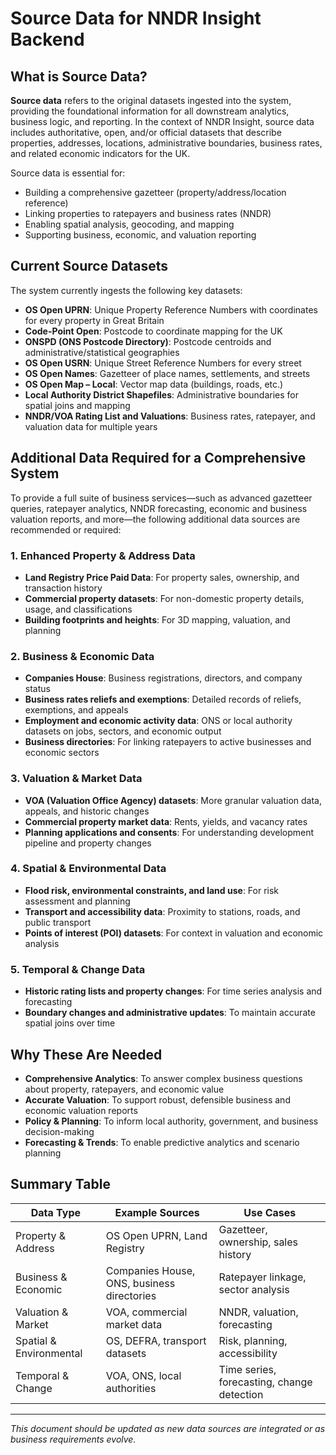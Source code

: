 # Source Data for NNDR Insight Backend

## What is Source Data?

**Source data** refers to the original datasets ingested into the system, providing the foundational information for all downstream analytics, business logic, and reporting. In the context of NNDR Insight, source data includes authoritative, open, and/or official datasets that describe properties, addresses, locations, administrative boundaries, business rates, and related economic indicators for the UK.

Source data is essential for:
- Building a comprehensive gazetteer (property/address/location reference)
- Linking properties to ratepayers and business rates (NNDR)
- Enabling spatial analysis, geocoding, and mapping
- Supporting business, economic, and valuation reporting

## Current Source Datasets

The system currently ingests the following key datasets:

- **OS Open UPRN**: Unique Property Reference Numbers with coordinates for every property in Great Britain
- **Code-Point Open**: Postcode to coordinate mapping for the UK
- **ONSPD (ONS Postcode Directory)**: Postcode centroids and administrative/statistical geographies
- **OS Open USRN**: Unique Street Reference Numbers for every street
- **OS Open Names**: Gazetteer of place names, settlements, and streets
- **OS Open Map – Local**: Vector map data (buildings, roads, etc.)
- **Local Authority District Shapefiles**: Administrative boundaries for spatial joins and mapping
- **NNDR/VOA Rating List and Valuations**: Business rates, ratepayer, and valuation data for multiple years

## Additional Data Required for a Comprehensive System

To provide a full suite of business services—such as advanced gazetteer queries, ratepayer analytics, NNDR forecasting, economic and business valuation reports, and more—the following additional data sources are recommended or required:

### 1. **Enhanced Property & Address Data**
- **Land Registry Price Paid Data**: For property sales, ownership, and transaction history
- **Commercial property datasets**: For non-domestic property details, usage, and classifications
- **Building footprints and heights**: For 3D mapping, valuation, and planning

### 2. **Business & Economic Data**
- **Companies House**: Business registrations, directors, and company status
- **Business rates reliefs and exemptions**: Detailed records of reliefs, exemptions, and appeals
- **Employment and economic activity data**: ONS or local authority datasets on jobs, sectors, and economic output
- **Business directories**: For linking ratepayers to active businesses and economic sectors

### 3. **Valuation & Market Data**
- **VOA (Valuation Office Agency) datasets**: More granular valuation data, appeals, and historic changes
- **Commercial property market data**: Rents, yields, and vacancy rates
- **Planning applications and consents**: For understanding development pipeline and property changes

### 4. **Spatial & Environmental Data**
- **Flood risk, environmental constraints, and land use**: For risk assessment and planning
- **Transport and accessibility data**: Proximity to stations, roads, and public transport
- **Points of interest (POI) datasets**: For context in valuation and economic analysis

### 5. **Temporal & Change Data**
- **Historic rating lists and property changes**: For time series analysis and forecasting
- **Boundary changes and administrative updates**: To maintain accurate spatial joins over time

## Why These Are Needed
- **Comprehensive Analytics**: To answer complex business questions about property, ratepayers, and economic value
- **Accurate Valuation**: To support robust, defensible business and economic valuation reports
- **Policy & Planning**: To inform local authority, government, and business decision-making
- **Forecasting & Trends**: To enable predictive analytics and scenario planning

## Summary Table

| Data Type | Example Sources | Use Cases |
|-----------|----------------|-----------|
| Property & Address | OS Open UPRN, Land Registry | Gazetteer, ownership, sales history |
| Business & Economic | Companies House, ONS, business directories | Ratepayer linkage, sector analysis |
| Valuation & Market | VOA, commercial market data | NNDR, valuation, forecasting |
| Spatial & Environmental | OS, DEFRA, transport datasets | Risk, planning, accessibility |
| Temporal & Change | VOA, ONS, local authorities | Time series, forecasting, change detection |

---

*This document should be updated as new data sources are integrated or as business requirements evolve.* 